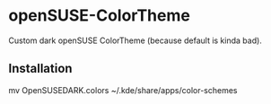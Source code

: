 # openSUSE-ColorTheme
Custom dark openSUSE ColorTheme (because default is kinda bad).

## Installation
mv OpenSUSEDARK.colors ~/.kde/share/apps/color-schemes
